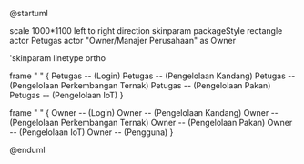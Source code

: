 @startuml

scale 1000*1100
left to right direction
skinparam packageStyle rectangle
actor Petugas
actor "Owner/Manajer Perusahaan" as Owner

'skinparam linetype ortho

frame "   " {
    Petugas -- (Login)
    Petugas -- (Pengelolaan Kandang)
    Petugas -- (Pengelolaan Perkembangan Ternak)
    Petugas -- (Pengelolaan Pakan)
    Petugas -- (Pengelolaan IoT)
}

frame "   " {
    Owner -- (Login)
    Owner -- (Pengelolaan Kandang)
    Owner -- (Pengelolaan Perkembangan Ternak)
    Owner -- (Pengelolaan Pakan)
    Owner -- (Pengelolaan IoT)
    Owner -- (Pengguna)
}

@enduml